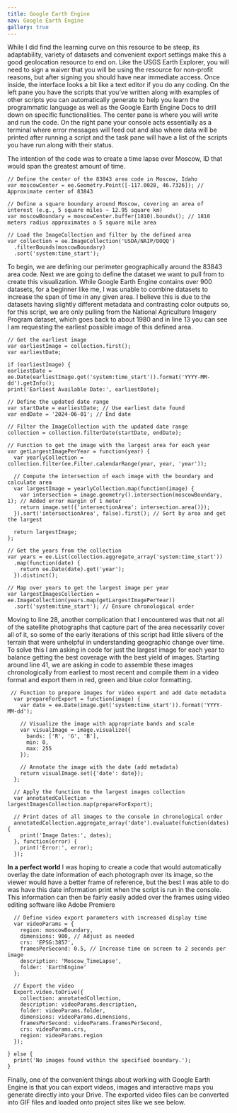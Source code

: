 ```yaml
---
title: Google Earth Engine
nav: Google Earth Engine
gallery: true
---
```


While I did find the learning curve on this resource to be steep, its adaptability, variety of datasets and convenient export settings make this a good geolocation resource to end on. Like the USGS Earth Explorer, you will need to sign a waiver that you will be using the resource for non-profit reasons, but after signing you should have near immediate access. Once inside, the interface looks a bit like a text editor if you do any coding. On the left pane you have the scripts that you’ve written along with examples of other scripts you can automatically generate to help you learn the programmatic language as well as the Google Earth Engine Docs to drill down on specific functionalities. The center pane is where you will write and run the code. On the right pane your console acts essentially as a terminal where error messages will feed out and also where data will be printed after running a script and the task pane will have a list of the scripts you have run along with their status.

The intention of the code was to create a time lapse over Moscow, ID that would span the greatest amount of time. 

```
// Define the center of the 83843 area code in Moscow, Idaho
var moscowCenter = ee.Geometry.Point([-117.0028, 46.7326]); // Approximate center of 83843

// Define a square boundary around Moscow, covering an area of interest (e.g., 5 square miles ~ 12.95 square km)
var moscowBoundary = moscowCenter.buffer(1810).bounds(); // 1810 meters radius approximates a 5 square mile area

// Load the ImageCollection and filter by the defined area
var collection = ee.ImageCollection('USDA/NAIP/DOQQ')
  .filterBounds(moscowBoundary)
  .sort('system:time_start');
  ```

  To begin, we are defining our perimeter geographically around the 83843 area code. Next we are going to define the dataset we want to pull from to create this visualization. While Google Earth Engine contains over 900 datasets, for a beginner like me, I was unable to combine datasets to increase the span of time in any given area. I believe this is due to the datasets having slightly different metadata and contrasting color outputs so, for this script, we are only pulling from the National Agriculture Imagery Program dataset, which goes back to about 1980 and in line 13 you can see I am requesting the earliest possible image of this defined area. 

  ```
// Get the earliest image
var earliestImage = collection.first();
var earliestDate;

if (earliestImage) {
  earliestDate = ee.Date(earliestImage.get('system:time_start')).format('YYYY-MM-dd').getInfo();
  print('Earliest Available Date:', earliestDate);

  // Define the updated date range
  var startDate = earliestDate; // Use earliest date found
  var endDate = '2024-06-01'; // End date

  // Filter the ImageCollection with the updated date range
  collection = collection.filterDate(startDate, endDate);

  // Function to get the image with the largest area for each year
  var getLargestImagePerYear = function(year) {
    var yearlyCollection = collection.filter(ee.Filter.calendarRange(year, year, 'year'));
    
    // Compute the intersection of each image with the boundary and calculate area
    var largestImage = yearlyCollection.map(function(image) {
      var intersection = image.geometry().intersection(moscowBoundary, 1); // Added error margin of 1 meter
      return image.set({'intersectionArea': intersection.area()});
    }).sort('intersectionArea', false).first(); // Sort by area and get the largest

    return largestImage;
  };

  // Get the years from the collection
  var years = ee.List(collection.aggregate_array('system:time_start'))
    .map(function(date) {
      return ee.Date(date).get('year');
    }).distinct();

  // Map over years to get the largest image per year
  var largestImagesCollection = ee.ImageCollection(years.map(getLargestImagePerYear))
    .sort('system:time_start'); // Ensure chronological order
```

Moving  to line 28, another complication that I encountered was that not all of the satellite photographs that capture part of the area necessarily cover all of it, so some of the early iterations of this script had little slivers of the terrain that were unhelpful in understanding geographic change over time. To solve this I am asking in code for just the largest image for each year to balance getting the best coverage with the best yield of images. Starting around line 41, we are asking in code to assemble these images chronologically from earliest to most recent and compile them in a video format and export them in red, green and blue color formatting. 

```
 // Function to prepare images for video export and add date metadata
  var prepareForExport = function(image) {
    var date = ee.Date(image.get('system:time_start')).format('YYYY-MM-dd');
    
    // Visualize the image with appropriate bands and scale
    var visualImage = image.visualize({
      bands: ['R', 'G', 'B'],
      min: 0,
      max: 255
    });
    
    // Annotate the image with the date (add metadata)
    return visualImage.set({'date': date});
  };

  // Apply the function to the largest images collection
  var annotatedCollection = largestImagesCollection.map(prepareForExport);

  // Print dates of all images to the console in chronological order
  annotatedCollection.aggregate_array('date').evaluate(function(dates) {
    print('Image Dates:', dates);
  }, function(error) {
    print('Error:', error);
  });
```
**In a perfect world** I was hoping to create a code that would automatically overlay the date information of each photograph over its image, so the viewer would have a better frame of reference, but the best I was able to do was have this date information print when the script is run in the console. This information can then be fairly easily added over the frames using video editing software like Adobe Premiere
```
  // Define video export parameters with increased display time
  var videoParams = {
    region: moscowBoundary,
    dimensions: 900, // Adjust as needed
    crs: 'EPSG:3857',
    framesPerSecond: 0.5, // Increase time on screen to 2 seconds per image
    description: 'Moscow_TimeLapse',
    folder: 'EarthEngine'
  };

  // Export the video
  Export.video.toDrive({
    collection: annotatedCollection,
    description: videoParams.description,
    folder: videoParams.folder,
    dimensions: videoParams.dimensions,
    framesPerSecond: videoParams.framesPerSecond,
    crs: videoParams.crs,
    region: videoParams.region
  });

} else {
  print('No images found within the specified boundary.');
}
```

Finally, one of the convenient things about working with Google Earth Engine is that you can export videos, images and interactive maps you generate directly into your Drive. The exported video files can be converted into GIF files and loaded onto project sites like we see below. 